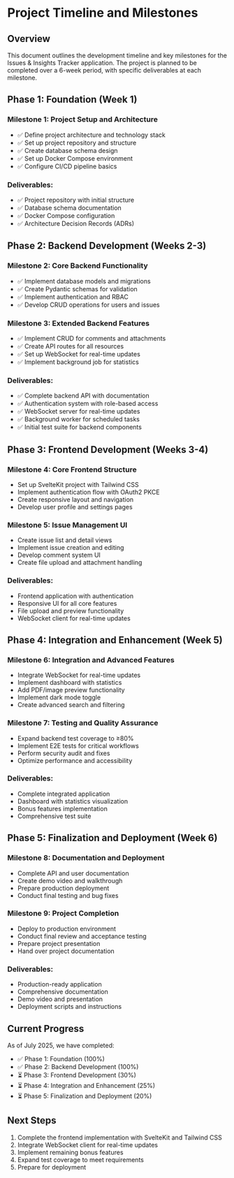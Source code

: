 # Project Timeline and Milestones

## Overview

This document outlines the development timeline and key milestones for the Issues & Insights Tracker application. The project is planned to be completed over a 6-week period, with specific deliverables at each milestone.

## Phase 1: Foundation (Week 1)

### Milestone 1: Project Setup and Architecture
- ✅ Define project architecture and technology stack
- ✅ Set up project repository and structure
- ✅ Create database schema design
- ✅ Set up Docker Compose environment
- ✅ Configure CI/CD pipeline basics

### Deliverables:
- ✅ Project repository with initial structure
- ✅ Database schema documentation
- ✅ Docker Compose configuration
- ✅ Architecture Decision Records (ADRs)

## Phase 2: Backend Development (Weeks 2-3)

### Milestone 2: Core Backend Functionality
- ✅ Implement database models and migrations
- ✅ Create Pydantic schemas for validation
- ✅ Implement authentication and RBAC
- ✅ Develop CRUD operations for users and issues

### Milestone 3: Extended Backend Features
- ✅ Implement CRUD for comments and attachments
- ✅ Create API routes for all resources
- ✅ Set up WebSocket for real-time updates
- ✅ Implement background job for statistics

### Deliverables:
- ✅ Complete backend API with documentation
- ✅ Authentication system with role-based access
- ✅ WebSocket server for real-time updates
- ✅ Background worker for scheduled tasks
- ✅ Initial test suite for backend components

## Phase 3: Frontend Development (Weeks 3-4)

### Milestone 4: Core Frontend Structure
- Set up SvelteKit project with Tailwind CSS
- Implement authentication flow with OAuth2 PKCE
- Create responsive layout and navigation
- Develop user profile and settings pages

### Milestone 5: Issue Management UI
- Create issue list and detail views
- Implement issue creation and editing
- Develop comment system UI
- Create file upload and attachment handling

### Deliverables:
- Frontend application with authentication
- Responsive UI for all core features
- File upload and preview functionality
- WebSocket client for real-time updates

## Phase 4: Integration and Enhancement (Week 5)

### Milestone 6: Integration and Advanced Features
- Integrate WebSocket for real-time updates
- Implement dashboard with statistics
- Add PDF/image preview functionality
- Implement dark mode toggle
- Create advanced search and filtering

### Milestone 7: Testing and Quality Assurance
- Expand backend test coverage to ≥80%
- Implement E2E tests for critical workflows
- Perform security audit and fixes
- Optimize performance and accessibility

### Deliverables:
- Complete integrated application
- Dashboard with statistics visualization
- Bonus features implementation
- Comprehensive test suite

## Phase 5: Finalization and Deployment (Week 6)

### Milestone 8: Documentation and Deployment
- Complete API and user documentation
- Create demo video and walkthrough
- Prepare production deployment
- Conduct final testing and bug fixes

### Milestone 9: Project Completion
- Deploy to production environment
- Conduct final review and acceptance testing
- Prepare project presentation
- Hand over project documentation

### Deliverables:
- Production-ready application
- Comprehensive documentation
- Demo video and presentation
- Deployment scripts and instructions

## Current Progress

As of July 2025, we have completed:
- ✅ Phase 1: Foundation (100%)
- ✅ Phase 2: Backend Development (100%)
- ⏳ Phase 3: Frontend Development (30%)
- ⏳ Phase 4: Integration and Enhancement (25%)
- ⏳ Phase 5: Finalization and Deployment (20%)

## Next Steps

1. Complete the frontend implementation with SvelteKit and Tailwind CSS
2. Integrate WebSocket client for real-time updates
3. Implement remaining bonus features
4. Expand test coverage to meet requirements
5. Prepare for deployment
